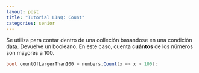 ```yaml
---
layout: post
title: "Tutorial LINQ: Count"
categories: senior
---
```

Se utiliza para contar dentro de una colleción basandose en una condición <!--more--> data. Devuelve un booleano.
En este caso, cuenta **cuántos** de los números son mayores a 100.

```csharp
bool countOfLargerThan100 = numbers.Count(x => x > 100);
```